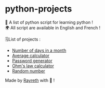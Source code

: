 # python-projects
🚀 A list of python script for learning python !  
🌍 All script are available in English and French !

🗒️List of projects :  
  
* [Number of days in a month](https://github.com/arayreth/python-projects/tree/main/calculator/month)  
* [Average calculator](https://github.com/arayreth/python-projects/tree/main/calculator/average)    
* [Password generator](https://github.com/arayreth/python-projects/tree/main/security/password_generator)
* [Ohm's law calculator](https://github.com/arayreth/python-projects/tree/main/calculator/ohms)
* [Random number](https://github.com/arayreth/python-projects/tree/main/calculator/random%20number)    

Made by [Rayreth](https://rayreth.me/) with 💖 !